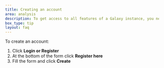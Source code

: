 ```yaml
---
title: Creating an account
area: analysis
description: To get access to all features of a Galaxy instance, you need to create an account.
box_type: tip
layout: faq
---
```


To create an account:

1. Click **Login or Register**
2. At the bottom of the form click **Register here**
3. Fill the form and click **Create**
